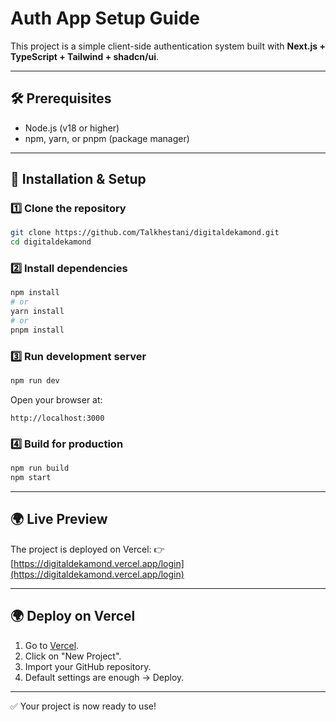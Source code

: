 # Auth App Setup Guide

This project is a simple client-side authentication system built with **Next.js + TypeScript + Tailwind + shadcn/ui**.

---

## 🛠 Prerequisites

* Node.js (v18 or higher)
* npm, yarn, or pnpm (package manager)

---

## 🚀 Installation & Setup

### 1️⃣ Clone the repository

```bash
git clone https://github.com/Talkhestani/digitaldekamond.git
cd digitaldekamond
```

### 2️⃣ Install dependencies

```bash
npm install
# or
yarn install
# or
pnpm install
```

### 3️⃣ Run development server

```bash
npm run dev
```

Open your browser at:

```
http://localhost:3000
```

### 4️⃣ Build for production

```bash
npm run build
npm start
```

---

## 🌍 Live Preview

The project is deployed on Vercel:
👉 [https://digitaldekamond.vercel.app/login](https://digitaldekamond.vercel.app/login)

---

## 🌍 Deploy on Vercel

1. Go to [Vercel](https://vercel.com).
2. Click on "New Project".
3. Import your GitHub repository.
4. Default settings are enough → Deploy.

---

✅ Your project is now ready to use!
